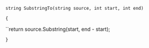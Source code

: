
``string SubstringTo(string source, int start, int end)``

``{``

``return source.Substring(start, end - start);

``}``
